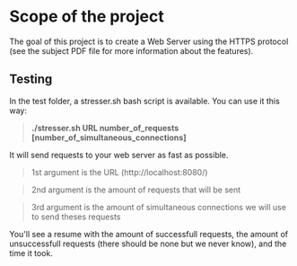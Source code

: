 # Scope of the project

The goal of this project is to create a Web Server using the HTTPS protocol (see the subject PDF file for more information about the features).

## Testing
In the test folder, a stresser.sh bash script is available. You can use it this way:  
> **./stresser.sh URL number_of_requests [number_of_simultaneous_connections]**

It will send requests to your web server as fast as possible.
> 1st argument is the URL (http://localhost:8080/)  

> 2nd argument is the amount of requests that will be sent 

> 3rd argument is the amount of simultaneous connections we will use to send theses requests 

You'll see a resume with the amount of successfull requests, the amount of unsuccessfull requests (there should be none but we never know), and the time it took.
